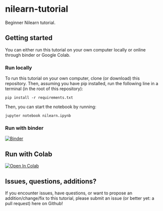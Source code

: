 # nilearn-tutorial
Beginner Nilearn tutorial.

## Getting started
You can either run this tutorial on your own computer locally or online through binder or Google Colab.

### Run locally
To run this tutorial on your own computer, clone (or download) this repository. Then, assuming you have pip installed, run the following line in a terminal (in the root of this repository):

```
pip install -r requirements.txt
```

Then, you can start the notebook by running:

```
jupyter notebook nilearn.ipynb
```

### Run with binder
[![Binder](https://mybinder.org/badge_logo.svg)](https://mybinder.org/v2/gh/lukassnoek/nilearn-tutorial/master)

## Run with Colab
[![Open In Colab](https://colab.research.google.com/assets/colab-badge.svg)](https://github.com/lukassnoek/nilearn-tutorial/edit/master/nilearn.ipynb)

## Issues, questions, additions?
If you encounter issues, have questions, or want to propose an addition/change/fix to this tutorial, please submit an issue (or better yet: a pull request) here on Github!
